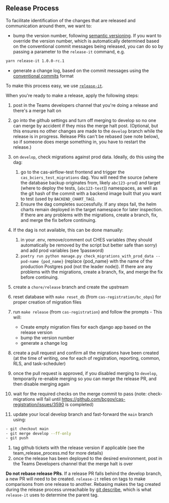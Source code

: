 ## Release Process

To facilitate identification of the changes that are released and communication around them, we want to:

- bump the version number, following [semantic versioning](https://semver.org/). If you want to override the version number, which is automatically determined based on the conventional commit messages being released, you can do so by passing a parameter to the `release-it` command, e.g.

```bash
yarn release-it 1.0.0-rc.1
```

- generate a change log, based on the commit messages using the [conventional commits](https://www.conventionalcommits.org/en/v1.0.0/) format

To make this process easy, we use [`release-it`](https://github.com/release-it/release-it).

When you're ready to make a release, apply the following steps:

1. post in the Teams developers channel that you're doing a release and there's a merge halt on
1. go into the github settings and turn off merging to develop so no one can merge by accident if they miss the merge halt post. (Optional, but this ensures no other changes are made to the `develop` branch while the release is in progress. Release PRs can't be rebased (see note below), so if someone does merge something in, you have to restart the release.)
1. on `develop`, check migrations against prod data. Ideally, do this using the dag:

   1. go to the cas-airflow-test frontend and trigger the `cas_bciers_test_migrations` dag. You will need the source (where the database backup originates from, likely `abc123-prod`) and target (where to deploy the tests, (`abc123-test`)) namespaces, as well as the git hash of the commit with a backend image built that you want to test (used by `BACKEND_CHART_TAG`).
   1. Ensure the dag completes successfully. If any steps fail, the helm charts remain deployed in the target namespace for later inspection. If there are any problems with the migrations, create a branch, fix, and merge the fix before continuing.

1. If the dag is not available, this can be done manually:

   1. in your .env, remove/comment out CHES variables (they should automatically be removed by the script but better safe than sorry) and add prod variables (see 1password)
   1. `poetry run python manage.py check_migrations_with_prod_data --pod-name {pod_name}` (replace {pod_name} with the name of the production Postgres pod (not the leader node)).
      If there are any problems with the migrations, create a branch, fix, and merge the fix before continuing.

1. create a `chore/release` branch and create the upstream
1. reset database with `make reset_db` (from `cas-registration/bc_obps`) for proper creation of migration files
1. run `make release` (from `cas-registration`) and follow the prompts - This will:
   - Create empty migration files for each django app based on the release version
   - bump the version number
   - generate a change log
1. create a pull request and confirm all the migrations have been created (at the time of writing, one for each of registration, reporting, common, RLS, and task-scheduler)
1. once the pull request is approved, if you disabled merging to `develop`, temporarily re-enable merging so you can merge the release PR, and then disable merging again
1. wait for the required checks on the merge commit to pass (note: check-migrations will fail until https://github.com/bcgov/cas-registration/issues/3590 is completed)
1. update your local develop branch and fast-forward the `main` branch using:

```bash
- git checkout main
- git merge develop --ff-only
- git push
```

1. tag github tickets with the release version if applicable (see the team_release_process.md for more details)
1. once the release has been deployed to the desired environment, post in the Teams Developers channel that the merge halt is over

**Do not rebase release PRs**. If a release PR falls behind the develop branch, a new PR will need to be created. `release-it` relies on tags to make comparisons from one release to another. Rebasing makes the tag created during the release process unreachable by [git describe](https://git-scm.com/docs/git-describe), which is what `release-it` uses to determine the parent tag.
